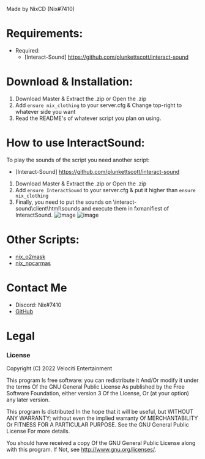 Made by NixCD (Nix#7410)

# Requirements:
* Required:
  * [Interact-Sound] https://github.com/plunkettscott/interact-sound

# Download & Installation:
1) Download Master & Extract the .zip or Open the .zip
2) Add `ensure nix_clothing` to your server.cfg & Change top-right to whatever side you want
3) Read the README's of whatever script you plan on using.

# How to use InteractSound:
To play the sounds of the script you need another script:
* [Interact-Sound] https://github.com/plunkettscott/interact-sound
1) Download Master & Extract the .zip or Open the .zip
2) Add `ensure InteractSound` to your server.cfg & put it higher than `ensure nix_clothing`
3) Finally, you need to put the sounds on \interact-sound\client\html\sounds and execute them in fxmanifiest of InteractSound.
![image](https://user-images.githubusercontent.com/93496101/155001482-d9f87866-7818-461e-a9d9-c724dafcc4af.png)
![image](https://user-images.githubusercontent.com/93496101/155001643-8dec49d7-be65-4666-9d2f-c731264bf5ad.png)

# Other Scripts:
* [nix_o2mask]( https://github.com/NixCD/nix_o2mask )
* [nix_npcarmas]( https://github.com/NixCD/nix_npcarmas )

# Contact Me
* Discord: Nix#7410
* [GitHub]( https://github.com/NixCD )

# Legal
### License
Copyright (C) 2022 Velociti Entertainment

This program Is free software: you can redistribute it And/Or modify it under the terms Of the GNU General Public License As published by the Free Software Foundation, either version 3 Of the License, Or (at your option) any later version.

This program Is distributed In the hope that it will be useful, but WITHOUT ANY WARRANTY; without even the implied warranty Of MERCHANTABILITY Or FITNESS FOR A PARTICULAR PURPOSE. See the GNU General Public License For more details.

You should have received a copy Of the GNU General Public License along with this program. If Not, see http://www.gnu.org/licenses/.
